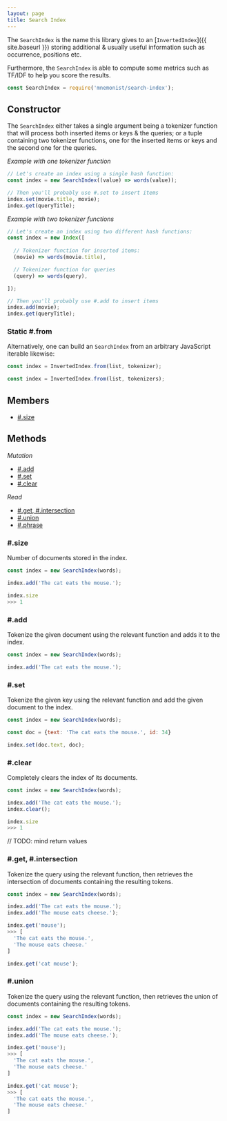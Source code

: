 ```yaml
---
layout: page
title: Search Index
---
```


The `SearchIndex` is the name this library gives to an [`InvertedIndex`]({{ site.baseurl }}) storing additional & usually useful information such as occurrence, positions etc.

Furthermore, the `SearchIndex` is able to compute some metrics such as TF/IDF to help you score the results.

```js
const SearchIndex = require('mnemonist/search-index');
```

## Constructor

The `SearchIndex` either takes a single argument being a tokenizer function that will process both inserted items or keys & the queries; or a tuple containing two tokenizer functions, one for the inserted items or keys and the second one for the queries.

*Example with one tokenizer function*

```js
// Let's create an index using a single hash function:
const index = new SearchIndex((value) => words(value));

// Then you'll probably use #.set to insert items
index.set(movie.title, movie);
index.get(queryTitle);
```

*Example with two tokenizer functions*

```js
// Let's create an index using two different hash functions:
const index = new Index([
  
  // Tokenizer function for inserted items:
  (movie) => words(movie.title),

  // Tokenizer function for queries
  (query) => words(query),

]);

// Then you'll probably use #.add to insert items
index.add(movie);
index.get(queryTitle);
```

### Static #.from

Alternatively, one can build an `SearchIndex` from an arbitrary JavaScript iterable likewise:

```js
const index = InvertedIndex.from(list, tokenizer);
```
```js
const index = InvertedIndex.from(list, tokenizers);
```

## Members

* [#.size](#size)

## Methods

*Mutation*

* [#.add](#add)
* [#.set](#set)
* [#.clear](#clear)

*Read*

* [#.get, #.intersection](#get)
* [#.union](#union)
* [#.phrase](#phrase)

### #.size

Number of documents stored in the index.

```js
const index = new SearchIndex(words);

index.add('The cat eats the mouse.');

index.size
>>> 1
```

### #.add

Tokenize the given document using the relevant function and adds it to the index.

```js
const index = new SearchIndex(words);

index.add('The cat eats the mouse.');
```

### #.set

Tokenize the given key using the relevant function and add the given document to the index.

```js
const index = new SearchIndex(words);

const doc = {text: 'The cat eats the mouse.', id: 34}

index.set(doc.text, doc);
```

### #.clear

Completely clears the index of its documents.

```js
const index = new SearchIndex(words);

index.add('The cat eats the mouse.');
index.clear();

index.size
>>> 1
```

// TODO: mind return values

### #.get, #.intersection

Tokenize the query using the relevant function, then retrieves the intersection of documents containing the resulting tokens.

```js
const index = new SearchIndex(words);

index.add('The cat eats the mouse.');
index.add('The mouse eats cheese.');

index.get('mouse');
>>> [
  'The cat eats the mouse.',
  'The mouse eats cheese.'
]

index.get('cat mouse');
```

### #.union

Tokenize the query using the relevant function, then retrieves the union of documents containing the resulting tokens.

```js
const index = new SearchIndex(words);

index.add('The cat eats the mouse.');
index.add('The mouse eats cheese.');

index.get('mouse');
>>> [
  'The cat eats the mouse.',
  'The mouse eats cheese.'
]

index.get('cat mouse');
>>> [
  'The cat eats the mouse.',
  'The mouse eats cheese.'
]
```
